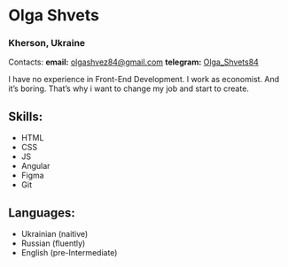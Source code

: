 # Olga Shvets

### Kherson, Ukraine

Contacts:
**email:** olgashvez84@gmail.com
**telegram:** [Olga_Shvets84](https://t.me/Olga_Shvets84)

I have no experience in Front-End Development. I work as economist. And it’s boring.
That’s why i want to change my job and start to create.

## Skills:
* HTML
* CSS
* JS
* Angular
* Figma
* Git

## Languages:
* Ukrainian (naitive)
* Russian (fluently)
* English (pre-Intermediate)
